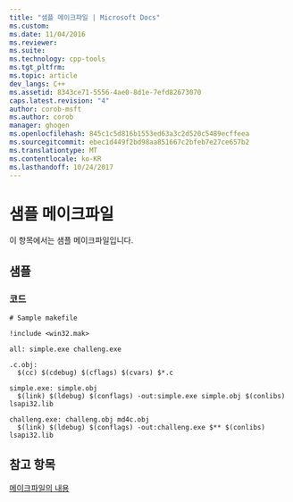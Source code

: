 ```yaml
---
title: "샘플 메이크파일 | Microsoft Docs"
ms.custom: 
ms.date: 11/04/2016
ms.reviewer: 
ms.suite: 
ms.technology: cpp-tools
ms.tgt_pltfrm: 
ms.topic: article
dev_langs: C++
ms.assetid: 8343ce71-5556-4ae0-8d1e-7efd82673070
caps.latest.revision: "4"
author: corob-msft
ms.author: corob
manager: ghogen
ms.openlocfilehash: 845c1c5d816b1553ed63a3c2d520c5489ecffeea
ms.sourcegitcommit: ebec1d449f2bd98aa851667c2bfeb7e27ce657b2
ms.translationtype: MT
ms.contentlocale: ko-KR
ms.lasthandoff: 10/24/2017
---
```

# <a name="sample-makefile"></a>샘플 메이크파일
이 항목에서는 샘플 메이크파일입니다.  
  
## <a name="sample"></a>샘플  
  
### <a name="code"></a>코드  
  
```  
# Sample makefile  
  
!include <win32.mak>  
  
all: simple.exe challeng.exe  
  
.c.obj:  
  $(cc) $(cdebug) $(cflags) $(cvars) $*.c  
  
simple.exe: simple.obj  
  $(link) $(ldebug) $(conflags) -out:simple.exe simple.obj $(conlibs) lsapi32.lib  
  
challeng.exe: challeng.obj md4c.obj  
  $(link) $(ldebug) $(conflags) -out:challeng.exe $** $(conlibs) lsapi32.lib  
```  
  
## <a name="see-also"></a>참고 항목  
 [메이크파일의 내용](../build/contents-of-a-makefile.md)